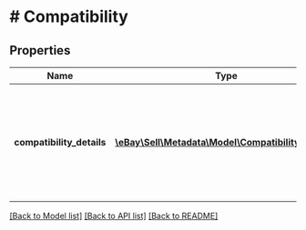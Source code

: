 # # Compatibility

## Properties

Name | Type | Description | Notes
------------ | ------------- | ------------- | -------------
**compatibility_details** | [**\eBay\Sell\Metadata\Model\CompatibilityDetails[]**](CompatibilityDetails.md) | This array returns a list of compatibility details associated with the specified property name(s). | [optional]

[[Back to Model list]](../../README.md#models) [[Back to API list]](../../README.md#endpoints) [[Back to README]](../../README.md)
